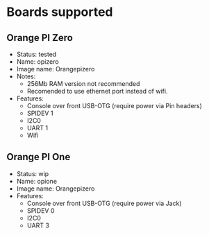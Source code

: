 # Boards supported

## Orange PI Zero 

- Status: tested
- Name: opizero
- Image name: Orangepizero
- Notes:
    -  256Mb RAM version not recommended
    -  Recomended to use ethernet port instead of wifi. 
- Features:
    - Console over front USB-OTG (require power via Pin headers)
    - SPIDEV 1 
    - I2C0
    - UART 1
    - Wifi

## Orange PI One

- Status: wip
- Name: opione
- Image name: Orangepizero
- Features:
    - Console over front USB-OTG (require power via Jack)
    - SPIDEV 0 
    - I2C0
    - UART 3

